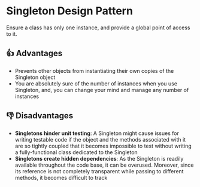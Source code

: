 ﻿# Singleton Design Pattern

Ensure a class has only one instance, and provide a global point of access to it.

## 👍 Advantages

- Prevents other objects from instantiating their own copies of the Singleton object
- You are absolutely sure of the number of instances when you use Singleton, and, you can change your mind and manage any number of instances

## 👎 Disadvantages

- **Singletons hinder unit testing**: A Singleton might cause issues for writing testable code if the object and the methods associated with it are so tightly coupled that it becomes impossible to test without writing a fully-functional class dedicated to the Singleton
- **Singletons create hidden dependencies**: As the Singleton is readily available throughout the code base, it can be overused. Moreover, since its reference is not completely transparent while passing to different methods, it becomes difficult to track